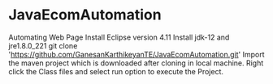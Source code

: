 # JavaEcomAutomation
Automating Web Page
Install Eclipse version 4.11
Install jdk-12 and jre1.8.0_221
git clone 'https://github.com/GanesanKarthikeyanTE/JavaEcomAutomation.git'
Import the maven project which is downloaded after cloning in local machine.
Right click the Class files and select run option to execute the Project.
